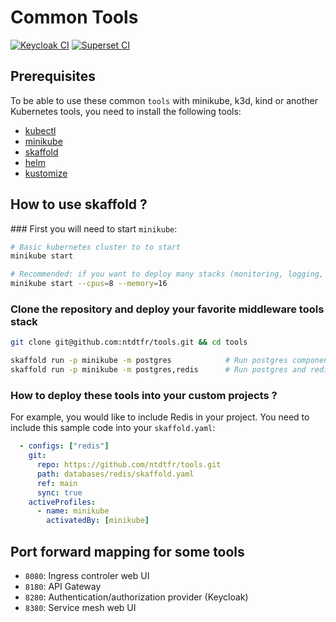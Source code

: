 # Common Tools

[![Keycloak CI](https://github.com/ntdtfr/tools/actions/workflows/keycloak-ci.yml/badge.svg)](https://github.com/ntdtfr/tools/actions/workflows/keycloak-ci.yml)
[![Superset CI](https://github.com/ntdtfr/tools/actions/workflows/superset-ci.yml/badge.svg)](https://github.com/ntdtfr/tools/actions/workflows/superset-ci.yml)

## Prerequisites

To be able to use these common `tools` with minikube, k3d, kind or another Kubernetes tools, you need to install the following tools:

- [kubectl]()
- [minikube](https://minikube.sigs.k8s.io/docs/start/?arch=%2Flinux%2Fx86-64%2Fstable%2Fbinary+download)
- [skaffold](https://skaffold.dev/docs/install/)
- [helm](https://helm.sh/docs/intro/install/)
- [kustomize](https://kubectl.docs.kubernetes.io/installation/kustomize/)

## How to use skaffold ?

### First you will need to start `minikube`:

```bash
# Basic kubernetes cluster to to start
minikube start

# Recommended: if you want to deploy many stacks (monitoring, logging, ...)
minikube start --cpus=8 --memory=16
```

### Clone the repository and deploy your favorite middleware tools stack

```bash
git clone git@github.com:ntdtfr/tools.git && cd tools

skaffold run -p minikube -m postgres            # Run postgres component
skaffold run -p minikube -m postgres,redis      # Run postgres and redis components
```

### How to deploy these tools into your custom projects ?

For example, you would like to include Redis in your project. You need to include this sample code into your `skaffold.yaml`:
```yaml
  - configs: ["redis"]
    git:
      repo: https://github.com/ntdtfr/tools.git
      path: databases/redis/skaffold.yaml
      ref: main
      sync: true
    activeProfiles:
      - name: minikube
        activatedBy: [minikube]
```

## Port forward mapping for some tools

- `8080`: Ingress controler web UI
- `8180`: API Gateway
- `8280`: Authentication/authorization provider (Keycloak)
- `8380`: Service mesh web UI
